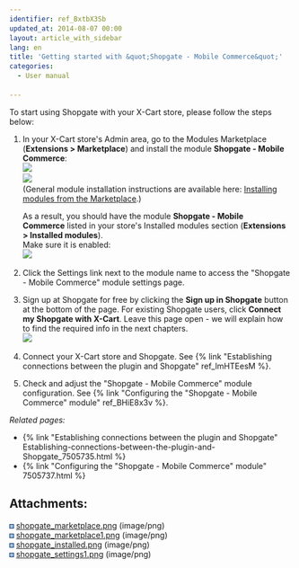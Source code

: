 ```yaml
---
identifier: ref_BxtbX3Sb
updated_at: 2014-08-07 00:00
layout: article_with_sidebar
lang: en
title: 'Getting started with &quot;Shopgate - Mobile Commerce&quot;'
categories:
  - User manual

---
```



To start using Shopgate with your X-Cart store, please follow the steps below:

1.  In your X-Cart store's Admin area, go to the Modules Marketplace (**Extensions > Marketplace**) and install the module **Shopgate - Mobile Commerce**:  
    ![]({{site.baseurl}}/attachments/7505733/7602826.png?effects=drop-shadow)  
    ![]({{site.baseurl}}/attachments/7505733/7602827.png?effects=drop-shadow)  
    (General module installation instructions are available here: [Installing modules from the Marketplace](http://kb.x-cart.com/display/XDD/Installing+modules+from+the+Marketplace).)  

    As a result, you should have the module **Shopgate - Mobile Commerce** listed in your store's Installed modules section (**Extensions > Installed modules**).   
    Make sure it is enabled:  
    ![]({{site.baseurl}}/attachments/7505733/7602828.png?effects=drop-shadow)  

2.  Click the Settings link next to the module name to access the "Shopgate - Mobile Commerce" module settings page.
3.  Sign up at Shopgate for free by clicking the **Sign up in Shopgate** button at the bottom of the page. For existing Shopgate users, click **Connect my Shopgate with X-Cart**. Leave this page open - we will explain how to find the required info in the next chapters.  
    ![]({{site.baseurl}}/attachments/7505733/7602829.png?effects=drop-shadow)

4.  Connect your X-Cart store and Shopgate. See {% link "Establishing connections between the plugin and Shopgate" ref_lmHTEesM %}.
5.  Check and adjust the "Shopgate - Mobile Commerce" module configuration. See {% link "Configuring the "Shopgate - Mobile Commerce" module" ref_BHiE8x3v %}.

_Related pages:_

*   {% link "Establishing connections between the plugin and Shopgate" Establishing-connections-between-the-plugin-and-Shopgate_7505735.html %}
*   {% link "Configuring the "Shopgate - Mobile Commerce" module" 7505737.html %}

## Attachments:

![](images/icons/bullet_blue.gif) [shopgate_marketplace.png]({{site.baseurl}}/attachments/7505733/7602826.png) (image/png)  
![](images/icons/bullet_blue.gif) [shopgate_marketplace1.png]({{site.baseurl}}/attachments/7505733/7602827.png) (image/png)  
![](images/icons/bullet_blue.gif) [shopgate_installed.png]({{site.baseurl}}/attachments/7505733/7602828.png) (image/png)  
![](images/icons/bullet_blue.gif) [shopgate_settings1.png]({{site.baseurl}}/attachments/7505733/7602829.png) (image/png)